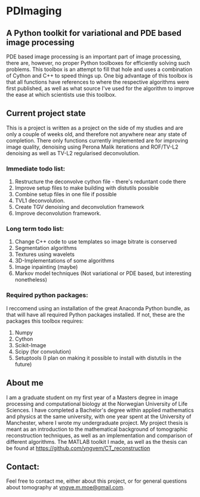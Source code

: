 # PDImaging
## A Python toolkit for variational and PDE based image processing
PDE based image processing is an important part of image processing, there are, however, no proper Python toolboxes for efficiently solving such problems. This toolbox is an attempt to fill that hole and uses a combination of Cython and C++ to speed things up. One big advantage of this toolbox is that all functions have references to where the respective algorithms were first published, as well as what source I've used for the algorithm to improve the ease at which scientists use this toolbox.

## Current project state
This is a project is written as a project on the side of my studies and are only a couple of weeks old, and therefore not anywhere near any state of completion. There only functions currently implemented are for improving image quality, denoising using Perona Malik iterations and ROF/TV-L2 denoising as well as TV-L2 regularised deconvolution.

### Immediate todo list:
1. Restructure the deconvolve cython file - there's reduntant code there
2. Improve setup files to make building with distutils possible
3. Combine setup files in one file if possible
4. TVL1 deconvolution.
5. Create TGV denoising and deconvolution framework
6. Improve deconvolution framework.

### Long term todo list:
1. Change C++ code to use templates so image bitrate is conserved
2. Segmentation algorithms
3. Textures using wavelets
4. 3D-Implementations of some algorithms
5. Image inpainting (maybe)
6. Markov model techniques (Not variational or PDE based, but interesting nonetheless)

### Required python packages:
I reccomend using an installation of the great Anaconda Python bundle, as that will have all required Python packages installed. If not, these are the packages this toolbox requires:

1. Numpy
2. Cython
3. Scikit-Image
4. Scipy (for convolution)
5. Setuptools (I plan on making it possible to install with distutils in the future)

## About me
I am a graduate student on my first year of a Masters degree in image processing and computational biology at the Norwegian University of Life Sciences. I have completed a Bachelor's degree within applied mathematics and physics at the same university, with one year spent at the University of Manchester, where I wrote my undergraduate project. My project thesis is meant as an introduction to the mathematical background of tomographic reconstruction techniques, as well as an implementation and comparison of different algorithms. The MATLAB toolkit I made, as well as the thesis can be found at https://github.com/yngvem/CT_reconstruction 

## Contact:
Feel free to contact me, either about this project, or for general questions about tomography at yngve.m.moe@gmail.com.

